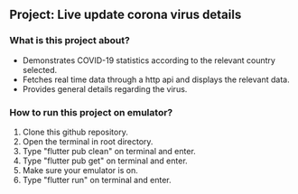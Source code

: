 ## Project: Live update corona virus details

### What is this project about?

- Demonstrates COVID-19 statistics according to the relevant country selected.
- Fetches real time data through a http api and displays the relevant data.
- Provides general details regarding the virus.

### How to run this project on emulator?

1. Clone this github repository.
2. Open the terminal in root directory.
3. Type "flutter pub clean" on terminal and enter.
4. Type "flutter pub get" on terminal and enter.
5. Make sure your emulator is on.
6. Type "flutter run" on terminal and enter.
